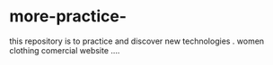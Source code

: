 # more-practice-
this repository is to practice and discover new technologies . 
women clothing comercial website ....
